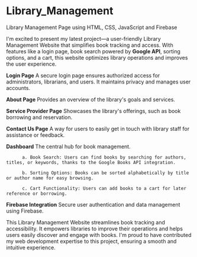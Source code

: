 # Library_Management
Library Management Page using HTML, CSS, JavaScript and Firebase

I'm excited to present my latest project—a user-friendly Library Management Website that simplifies book tracking and access. With features like a login page, book search powered by **Google API**, sorting options, and a cart, this website optimizes library operations and improves the user experience.

**Login Page**
A secure login page ensures authorized access for administrators, librarians, and users. It maintains privacy and manages user accounts.

**About Page** 
Provides an overview of the library's goals and services.

**Service Provider Page**
Showcases the library's offerings, such as book borrowing and reservation.

**Contact Us Page** 
A way for users to easily get in touch with library staff for assistance or feedback.

**Dashboard** 
The central hub for book management.

          a. Book Search: Users can find books by searching for authors, titles, or keywords, thanks to the Google Books API integration.

          b. Sorting Options: Books can be sorted alphabetically by title or author name for easy browsing.

          c. Cart Functionality: Users can add books to a cart for later reference or borrowing.

**Firebase Integration**
Secure user authentication and data management using Firebase.

This Library Management Website streamlines book tracking and accessibility. It empowers libraries to improve their operations and helps users easily discover and engage with books. I'm proud to have contributed my web development expertise to this project, ensuring a smooth and intuitive experience.
